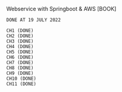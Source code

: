 Webservice with Springboot & AWS [BOOK]

```
DONE AT 19 JULY 2022 

CH1 (DONE)
CH2 (DONE)
CH3 (DONE) 
CH4 (DONE) 
CH5 (DONE) 
CH6 (DONE)
CH7 (DONE) 
CH8 (DONE)
CH9 (DONE)
CH10 (DONE)
CH11 (DONE)